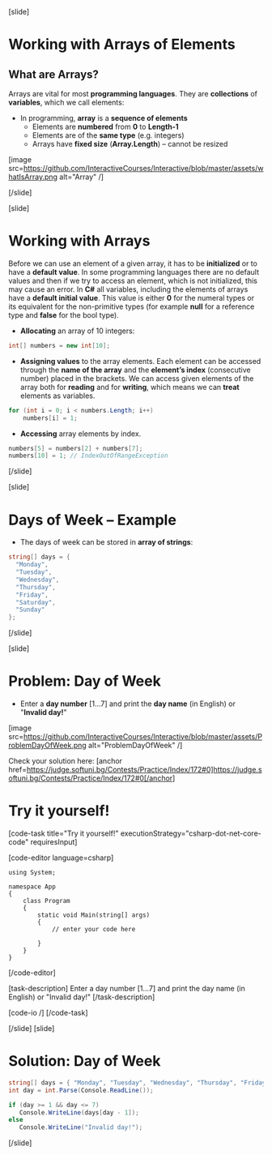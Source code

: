 [slide]
# Working with Arrays of Elements
## What are Arrays?
Arrays are vital for most **programming languages**. They are **collections** of **variables**, which we call elements:
- In programming, **array** is a **sequence of elements**
    - Elements are **numbered** from **0** to **Length-1**
    - Elements are of the **same type** (e.g. integers)
    - Arrays have **fixed size** (**Array.Length**) – cannot be resized

[image src=https://github.com/InteractiveCourses/Interactive/blob/master/assets/whatIsArray.png alt="Array" /]


[/slide]

[slide]
# Working with Arrays
Before we can use an element of a given array, it has to be **initialized** or to have a **default value**. In some programming languages there are no default values and then if we try to access an element, which is not initialized, this may cause an error. In **C#** all variables, including the elements of arrays have a **default initial value**. This value is either **0** for the numeral types or its equivalent for the non-primitive types (for example **null** for a reference type and **false** for the bool type).

- **Allocating** an array of 10 integers:

```csharp
int[] numbers = new int[10];
```
- **Assigning values** to the array elements. Each element can be accessed through the **name of the array** and the **element’s index** (consecutive number) placed in the brackets. We can access given elements of the array both for **reading** and for **writing**, which means we can **treat** elements as variables.
```csharp
for (int i = 0; i < numbers.Length; i++)
    numbers[i] = 1;

```
- **Accessing** array elements by index. 
```csharp
numbers[5] = numbers[2] + numbers[7];
numbers[10] = 1; // IndexOutOfRangeException

```


[/slide]

[slide]
# Days of Week – Example

- The days of week can be stored in **array of strings**:
```csharp
string[] days = {
  "Monday",
  "Tuesday",
  "Wednesday",
  "Thursday",
  "Friday",
  "Saturday",
  "Sunday"
};


```

[/slide]

[slide]
# Problem: Day of Week

- Enter a **day number** [1…7] and print the **day name** (in English) or "**Invalid day!**"

[image src=https://github.com/InteractiveCourses/Interactive/blob/master/assets/ProblemDayOfWeek.png alt="ProblemDayOfWeek" /]

Check your solution here:
[anchor href=https://judge.softuni.bg/Contests/Practice/Index/172#0]https://judge.softuni.bg/Contests/Practice/Index/172#0[/anchor]

# Try it yourself!

[code-task title="Try it yourself!" executionStrategy="csharp-dot-net-core-code" requiresInput]

[code-editor language=csharp]
```
using System;

namespace App
{
    class Program
    {
        static void Main(string[] args)
        {
		    // enter your code here
		    
		}
	}
}
```
[/code-editor]

[task-description]
Enter a day number [1…7] and print the day name (in English) or "Invalid day!"
[/task-description]

[code-io /]
[/code-task]


[/slide]
[slide]
# Solution: Day of Week
```csharp
string[] days = { "Monday", "Tuesday", "Wednesday", "Thursday", "Friday", "Saturday", "Sunday" };
int day = int.Parse(Console.ReadLine());

if (day >= 1 && day <= 7)
   Console.WriteLine(days[day - 1]);
else
   Console.WriteLine("Invalid day!");
```

[/slide]


